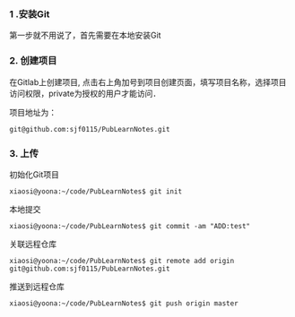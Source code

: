 ### 1 .安装Git

第一步就不用说了，首先需要在本地安装Git

### 2. 创建项目

在Gitlab上创建项目, 点击右上角加号到项目创建页面，填写项目名称，选择项目访问权限，private为授权的用户才能访问．

项目地址为：
```
git@github.com:sjf0115/PubLearnNotes.git
```

### 3. 上传

初始化Git项目
```
xiaosi@yoona:~/code/PubLearnNotes$ git init
```
本地提交
```
xiaosi@yoona:~/code/PubLearnNotes$ git commit -am "ADD:test"
```
关联远程仓库
```
xiaosi@yoona:~/code/PubLearnNotes$ git remote add origin git@github.com:sjf0115/PubLearnNotes.git
```
推送到远程仓库
```
xiaosi@yoona:~/code/PubLearnNotes$ git push origin master
```
